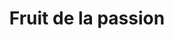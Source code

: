 ---
category: entreprise
title: Fruit de la passion 
price: 400
accroche: Développe la cohésion de groupe
description: sophrologie | 3h00 | 10 pers min
bienfait_1: Relaxe ou dynamise
bienfait_2: Diminue le stress
bienfait_3: Améliore la cohésion de groupe
popular: false
ctaText: Je contacte MCL
icon: ph:envelope-simple
---
